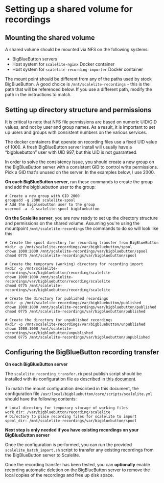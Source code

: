 # Setting up a shared volume for recordings
## Mounting the shared volume
A shared volume should be mounted via NFS on the following systems:

- BigBlueButton servers
- Host system for `scalelite-nginx` Docker container
- Host system for `scalelite-recording-importer` Docker container

The mount point should be different from any of the paths used by stock BigBlueButton. A good choice is `/mnt/scalelite-recordings` - this is the path that will be referenced below. If you use a different path, modify the path in the instructions to match.

## Setting up directory structure and permissions
It is critical to note that NFS file permissions are based on numeric UID/GID values, and not by user and group names. As a result, it is important to set up users and groups with consistent numbers on the various services.

The docker containers that operate on recording files use a fixed UID value of 1000.
A fresh BigBlueButton server install will usually have a “bigbluebutton” user with UID 997, but this UID is not guaranteed.

In order to solve the consistency issue, you should create a new group on the BigBlueButton server with a consistent GID to control write permissions. Pick a GID that's unused on the server. In the examples below, I use 2000.

**On each BigBlueButton server**, run these commands to create the group and add the bigbluebutton user to the group:

```
# Create a new group with GID 2000
groupadd -g 2000 scalelite-spool
# Add the bigbluebutton user to the group
usermod -a -G scalelite-spool bigbluebutton
```

**On the Scalelite server**, you are now ready to set up the directory structure and permissions on the shared volume. Assuming you're using the mountpoint `/mnt/scalelite-recordings` the commands to do so will look like this:

```
# Create the spool directory for recording transfer from BigBlueButton
mkdir -p /mnt/scalelite-recordings/var/bigbluebutton/spool
chown 1000:2000 /mnt/scalelite-recordings/var/bigbluebutton/spool
chmod 0775 /mnt/scalelite-recordings/var/bigbluebutton/spool

# Create the temporary (working) directory for recording import
mkdir -p /mnt/scalelite-recordings/var/bigbluebutton/recording/scalelite
chown 1000:1000 /mnt/scalelite-recordings/var/bigbluebutton/recording/scalelite
chmod 0775 /mnt/scalelite-recordings/var/bigbluebutton/recording/scalelite

# Create the directory for published recordings
mkdir -p /mnt/scalelite-recordings/var/bigbluebutton/published
chown 1000:1000 /mnt/scalelite-recordings/var/bigbluebutton/published
chmod 0775 /mnt/scalelite-recordings/var/bigbluebutton/published

# Create the directory for unpublished recordings
mkdir -p /mnt/scalelite-recordings/var/bigbluebutton/unpublished
chown 1000:1000 /mnt/scalelite-recordings/var/bigbluebutton/unpublished
chmod 0775 /mnt/scalelite-recordings/var/bigbluebutton/unpublished
```

## Configuring the BigBlueButton recording transfer
**On each BigBlueButton server**

The `scalelite_recording_transfer.rb` post publish script should be installed with its configuration file as described in [this document](bigbluebutton/README.md).

To match the mount configuration described in this document, the configuration file `/usr/local/bigbluebutton/core/scripts/scalelite.yml` should have the following contents:

```
# Local directory for temporary storage of working files
work_dir: /var/bigbluebutton/recording/scalelite
# Directory to place recording files for scalelite to import
spool_dir: /mnt/scalelite-recordings/var/bigbluebutton/spool
```

**Next step is only needed if you have existing recordings on your BigBlueButton server**

Once the configuration is performed, you can run the provided `scalelite_batch_import.sh` script to transfer any existing recordings from the BigBlueButton server to Scalelite.

Once the recording transfer has been tested, you can **optionally** enable recording automatic deletion on the BigBlueButton server to remove the local copies of the recordings and free up disk space. 